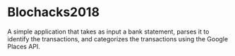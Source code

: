 # Blochacks2018
A simple application that takes as input a bank statement, parses it to identify the transactions, and categorizes the transactions using the Google Places API.
